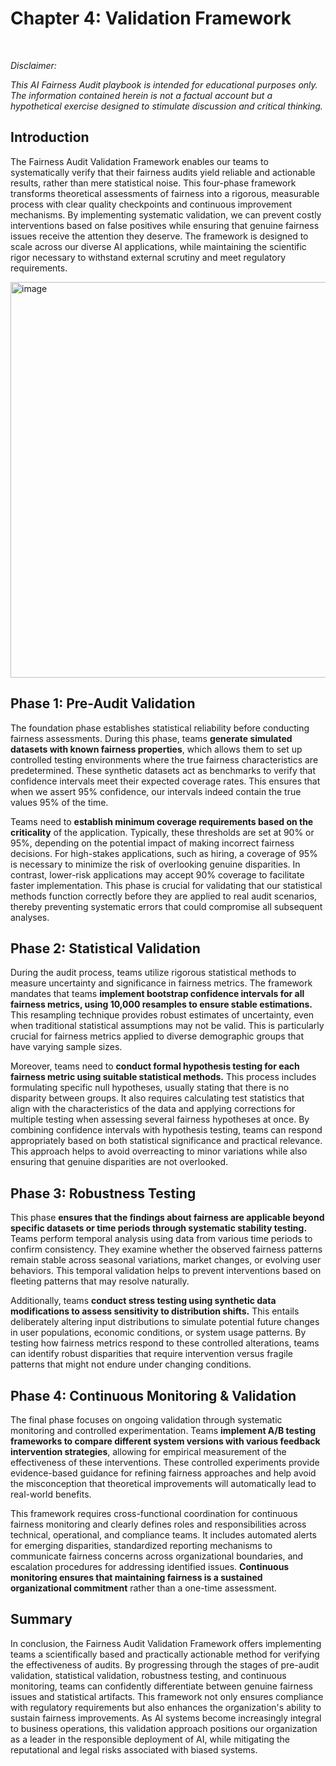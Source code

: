 # Chapter 4: Validation Framework #
<br>

_Disclaimer:_

_This AI Fairness Audit playbook is intended for educational purposes only. The information contained herein is not a factual account but a hypothetical exercise designed to stimulate discussion and critical thinking._
<br>

## Introduction ##

The Fairness Audit Validation Framework enables our teams to systematically verify that their fairness audits yield reliable and actionable results, rather than mere statistical noise. This four-phase framework transforms theoretical assessments of fairness into a rigorous, measurable process with clear quality checkpoints and continuous improvement mechanisms. By implementing systematic validation, we can prevent costly interventions based on false positives while ensuring that genuine fairness issues receive the attention they deserve. The framework is designed to scale across our diverse AI applications, while maintaining the scientific rigor necessary to withstand external scrutiny and meet regulatory requirements.

<img width="511" height="633" alt="image" src="https://github.com/user-attachments/assets/87290c7c-c453-4994-9a70-adefc2dc7720" />


## Phase 1: Pre-Audit Validation ##

The foundation phase establishes statistical reliability before conducting fairness assessments. During this phase, teams **generate simulated datasets with known fairness properties**, which allows them to set up controlled testing environments where the true fairness characteristics are predetermined. These synthetic datasets act as benchmarks to verify that confidence intervals meet their expected coverage rates. This ensures that when we assert 95% confidence, our intervals indeed contain the true values 95% of the time.

Teams need to **establish minimum coverage requirements based on the criticality** of the application. Typically, these thresholds are set at 90% or 95%, depending on the potential impact of making incorrect fairness decisions. For high-stakes applications, such as hiring, a coverage of 95% is necessary to minimize the risk of overlooking genuine disparities. In contrast, lower-risk applications may accept 90% coverage to facilitate faster implementation. This phase is crucial for validating that our statistical methods function correctly before they are applied to real audit scenarios, thereby preventing systematic errors that could compromise all subsequent analyses.

## Phase 2: Statistical Validation ##

During the audit process, teams utilize rigorous statistical methods to measure uncertainty and significance in fairness metrics. The framework mandates that teams **implement bootstrap confidence intervals for all fairness metrics, using 10,000 resamples to ensure stable estimations.** This resampling technique provides robust estimates of uncertainty, even when traditional statistical assumptions may not be valid. This is particularly crucial for fairness metrics applied to diverse demographic groups that have varying sample sizes.

Moreover, teams need to **conduct formal hypothesis testing for each fairness metric using suitable statistical methods.** This process includes formulating specific null hypotheses, usually stating that there is no disparity between groups. It also requires calculating test statistics that align with the characteristics of the data and applying corrections for multiple testing when assessing several fairness hypotheses at once. By combining confidence intervals with hypothesis testing, teams can respond appropriately based on both statistical significance and practical relevance. This approach helps to avoid overreacting to minor variations while also ensuring that genuine disparities are not overlooked.

## Phase 3: Robustness Testing ##

This phase **ensures that the findings about fairness are applicable beyond specific datasets or time periods through systematic stability testing.** Teams perform temporal analysis using data from various time periods to confirm consistency. They examine whether the observed fairness patterns remain stable across seasonal variations, market changes, or evolving user behaviors. This temporal validation helps to prevent interventions based on fleeting patterns that may resolve naturally.

Additionally, teams **conduct stress testing using synthetic data modifications to assess sensitivity to distribution shifts.** This entails deliberately altering input distributions to simulate potential future changes in user populations, economic conditions, or system usage patterns. By testing how fairness metrics respond to these controlled alterations, teams can identify robust disparities that require intervention versus fragile patterns that might not endure under changing conditions.

## Phase 4: Continuous Monitoring & Validation ##

The final phase focuses on ongoing validation through systematic monitoring and controlled experimentation. Teams **implement A/B testing frameworks to compare different system versions with various feedback intervention strategies**, allowing for empirical measurement of the effectiveness of these interventions. These controlled experiments provide evidence-based guidance for refining fairness approaches and help avoid the misconception that theoretical improvements will automatically lead to real-world benefits.

This framework requires cross-functional coordination for continuous fairness monitoring and clearly defines roles and responsibilities across technical, operational, and compliance teams. It includes automated alerts for emerging disparities, standardized reporting mechanisms to communicate fairness concerns across organizational boundaries, and escalation procedures for addressing identified issues. **Continuous monitoring ensures that maintaining fairness is a sustained organizational commitment** rather than a one-time assessment.


## Summary ##

In conclusion, the Fairness Audit Validation Framework offers implementing teams a scientifically based and practically actionable method for verifying the effectiveness of audits. By progressing through the stages of pre-audit validation, statistical validation, robustness testing, and continuous monitoring, teams can confidently differentiate between genuine fairness issues and statistical artifacts. This framework not only ensures compliance with regulatory requirements but also enhances the organization's ability to sustain fairness improvements. As AI systems become increasingly integral to business operations, this validation approach positions our organization as a leader in the responsible deployment of AI, while mitigating the reputational and legal risks associated with biased systems.
